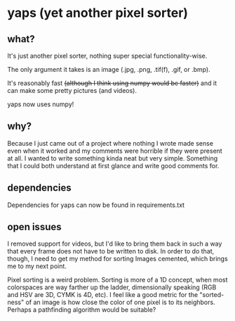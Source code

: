 # yaps (yet another pixel sorter)


## what?
It's just another pixel sorter, nothing super special functionality-wise. 

The only argument it takes is an image (.jpg, .png, 
.tif(f), .gif, or .bmp).

It's reasonably fast ~~(although I think using numpy would be faster)~~ and it can make some pretty pictures (and videos).

yaps now uses numpy!


## why?
Because I just came out of a project where nothing I wrote made sense even when
it worked and my comments were horrible if they were present at all. 
I wanted to write something kinda neat but very simple. Something that I could 
both understand at first glance and write good comments for.


## dependencies
Dependencies for yaps can now be found in requirements.txt

## open issues
I removed support for videos, but I'd like to bring them back in such a way that every frame does not have to be written to disk.
In order to do that, though, I need to get my method for sorting Images cemented, which brings me to my next point.

Pixel sorting is a weird problem. Sorting is more of a 1D concept, when most colorspaces are way farther up the ladder, dimensionally speaking (RGB and HSV are 3D, CYMK is 4D, etc). I feel like a good metric for the "sorted-ness" of an image is how close the color of one pixel is to its neighbors. Perhaps a pathfinding algorithm would be suitable?